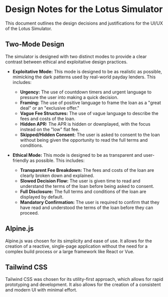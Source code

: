 # Design Notes for the Lotus Simulator

This document outlines the design decisions and justifications for the UI/UX of the Lotus Simulator.

## Two-Mode Design

The simulator is designed with two distinct modes to provide a clear contrast between ethical and exploitative design practices.

-   **Exploitative Mode:** This mode is designed to be as realistic as possible, mimicking the dark patterns used by real-world payday lenders. This includes:
    -   **Urgency:** The use of countdown timers and urgent language to pressure the user into making a quick decision.
    -   **Framing:** The use of positive language to frame the loan as a "great deal" or an "exclusive offer."
    -   **Vague Fee Structures:** The use of vague language to describe the fees and costs of the loan.
    -   **Hidden APR:** The APR is hidden or downplayed, with the focus instead on the "low" flat fee.
    -   **Skipped/Hidden Consent:** The user is asked to consent to the loan without being given the opportunity to read the full terms and conditions.

-   **Ethical Mode:** This mode is designed to be as transparent and user-friendly as possible. This includes:
    -   **Transparent Fee Breakdown:** The fees and costs of the loan are clearly broken down and explained.
    -   **Slowed Decision Flow:** The user is given time to read and understand the terms of the loan before being asked to consent.
    -   **Full Disclosure:** The full terms and conditions of the loan are displayed by default.
    -   **Mandatory Confirmation:** The user is required to confirm that they have read and understood the terms of the loan before they can proceed.

## Alpine.js

Alpine.js was chosen for its simplicity and ease of use. It allows for the creation of a reactive, single-page application without the need for a complex build process or a large framework like React or Vue.

## Tailwind CSS

Tailwind CSS was chosen for its utility-first approach, which allows for rapid prototyping and development. It also allows for the creation of a consistent and modern UI with minimal effort.
